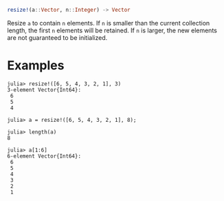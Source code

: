 ```julia
resize!(a::Vector, n::Integer) -> Vector
```

Resize `a` to contain `n` elements. If `n` is smaller than the current collection length, the first `n` elements will be retained. If `n` is larger, the new elements are not guaranteed to be initialized.

# Examples

```jldoctest
julia> resize!([6, 5, 4, 3, 2, 1], 3)
3-element Vector{Int64}:
 6
 5
 4

julia> a = resize!([6, 5, 4, 3, 2, 1], 8);

julia> length(a)
8

julia> a[1:6]
6-element Vector{Int64}:
 6
 5
 4
 3
 2
 1
```
